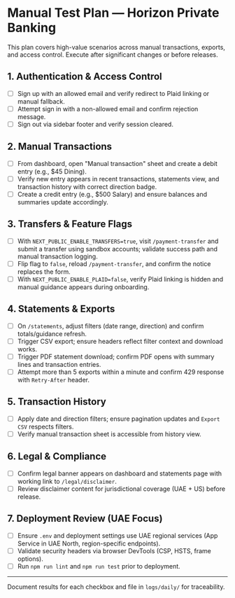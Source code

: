 # Manual Test Plan — Horizon Private Banking

This plan covers high-value scenarios across manual transactions, exports, and access control. Execute after significant changes or before releases.

## 1. Authentication & Access Control
- [ ] Sign up with an allowed email and verify redirect to Plaid linking or manual fallback.
- [ ] Attempt sign in with a non-allowed email and confirm rejection message.
- [ ] Sign out via sidebar footer and verify session cleared.

## 2. Manual Transactions
- [ ] From dashboard, open "Manual transaction" sheet and create a debit entry (e.g., $45 Dining).
- [ ] Verify new entry appears in recent transactions, statements view, and transaction history with correct direction badge.
- [ ] Create a credit entry (e.g., $500 Salary) and ensure balances and summaries update accordingly.

## 3. Transfers & Feature Flags
- [ ] With `NEXT_PUBLIC_ENABLE_TRANSFERS=true`, visit `/payment-transfer` and submit a transfer using sandbox accounts; validate success path and manual transaction logging.
- [ ] Flip flag to `false`, reload `/payment-transfer`, and confirm the notice replaces the form.
- [ ] With `NEXT_PUBLIC_ENABLE_PLAID=false`, verify Plaid linking is hidden and manual guidance appears during onboarding.

## 4. Statements & Exports
- [ ] On `/statements`, adjust filters (date range, direction) and confirm totals/guidance refresh.
- [ ] Trigger CSV export; ensure headers reflect filter context and download works.
- [ ] Trigger PDF statement download; confirm PDF opens with summary lines and transaction entries.
- [ ] Attempt more than 5 exports within a minute and confirm 429 response with `Retry-After` header.

## 5. Transaction History
- [ ] Apply date and direction filters; ensure pagination updates and `Export CSV` respects filters.
- [ ] Verify manual transaction sheet is accessible from history view.

## 6. Legal & Compliance
- [ ] Confirm legal banner appears on dashboard and statements page with working link to `/legal/disclaimer`.
- [ ] Review disclaimer content for jurisdictional coverage (UAE + US) before release.

## 7. Deployment Review (UAE Focus)
- [ ] Ensure `.env` and deployment settings use UAE regional services (App Service in UAE North, region-specific endpoints).
- [ ] Validate security headers via browser DevTools (CSP, HSTS, frame options).
- [ ] Run `npm run lint` and `npm run test` prior to deployment.

---
Document results for each checkbox and file in `logs/daily/` for traceability.
